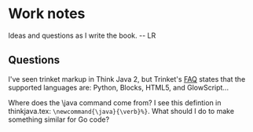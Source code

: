 # Work notes

Ideas and questions as I write the book. -- LR

## Questions

I've seen trinket markup in Think Java 2, but Trinket's [FAQ](https://trinket.io/faq) states that the supported languages are: Python, Blocks, HTML5, and GlowScript...

Where does the \java command come from? I see this defintion in thinkjava.tex: `\newcommand{\java}{\verb}%}`. What should I do to make something similar for Go code?
